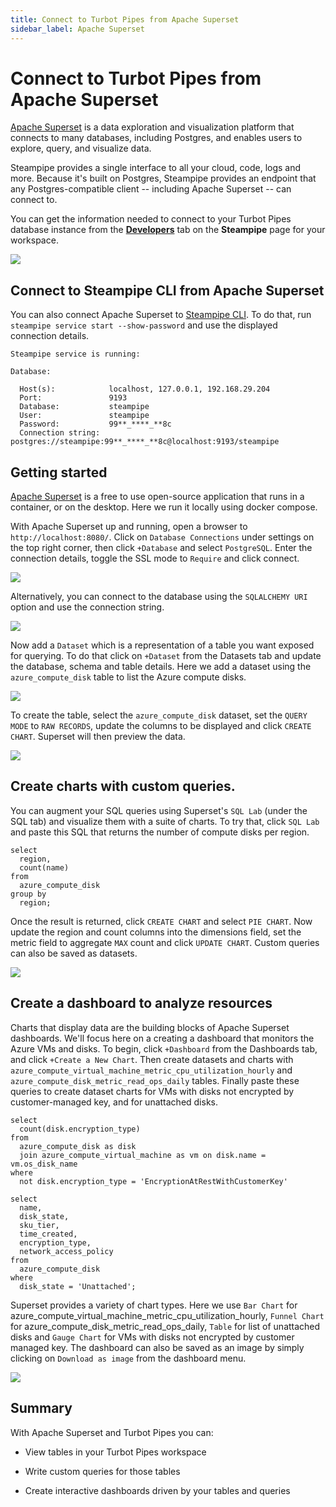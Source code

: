 ```yaml
---
title: Connect to Turbot Pipes from Apache Superset
sidebar_label: Apache Superset
---
```


# Connect to Turbot Pipes from Apache Superset

[Apache Superset](https://superset.apache.org/) is a data exploration and
visualization platform that connects to many databases, including Postgres, and
enables users to explore, query, and visualize data.

Steampipe provides a single interface to all your cloud, code, logs and more.
Because it's built on Postgres, Steampipe provides an endpoint that any
Postgres-compatible client -- including Apache Superset -- can connect to.

You can get the information needed to connect to your Turbot Pipes database instance from the **[Developers](/pipes/docs/using/steampipe/developers)** tab on the **Steampipe** page for your workspace.  

![](/images/docs/pipes/steampipe/pipes_steampipe_developer_database.png)


## Connect to Steampipe CLI from Apache Superset

You can also connect Apache Superset to
[Steampipe CLI](https://steampipe.io/downloads). To do that, run
`steampipe service start --show-password` and use the displayed connection
details.

```
Steampipe service is running:

Database:

  Host(s):            localhost, 127.0.0.1, 192.168.29.204
  Port:               9193
  Database:           steampipe
  User:               steampipe
  Password:           99**_****_**8c
  Connection string:  postgres://steampipe:99**_****_**8c@localhost:9193/steampipe
```

## Getting started

[Apache Superset](https://superset.apache.org/docs/installation/) is a free to
use open-source application that runs in a container, or on the desktop. Here we
run it locally using docker compose.

With Apache Superset up and running, open a browser to `http://localhost:8080/`.
Click on `Database Connections` under settings on the top right corner, then
click `+Database` and select `PostgreSQL`. Enter the connection details, toggle
the SSL mode to `Require` and click connect.

<div style={{"marginTop":"1em", "marginBottom":"1em", "width":"90%"}}>
<img src="/images/docs/pipes/apache-superset-connection-success.png" />
</div>

Alternatively, you can connect to the database using the `SQLALCHEMY URI` option
and use the connection string.

<div style={{"marginTop":"1em", "marginBottom":"1em", "width":"90%"}}>
<img src="/images/docs/pipes/apache-superset-uri-connection.png" />
</div>

Now add a `Dataset` which is a representation of a table you want exposed for
querying. To do that click on `+Dataset` from the Datasets tab and update the
database, schema and table details. Here we add a dataset using the
`azure_compute_disk` table to list the Azure compute disks.

<div style={{"marginTop":"1em", "marginBottom":"1em", "width":"50%"}}>
<img src="/images/docs/pipes/apache-superset-dataset-creation.png" />
</div>

To create the table, select the `azure_compute_disk` dataset, set the
`QUERY MODE` to `RAW RECORDS`, update the columns to be displayed and click
`CREATE CHART`. Superset will then preview the data.

<div style={{"marginTop":"1em", "marginBottom":"1em", "width":"90%"}}>
<img src="/images/docs/pipes/apache-superset-disk-preview.png" />
</div>

## Create charts with custom queries.

You can augment your SQL queries using Superset's `SQL Lab` (under the SQL tab)
and visualize them with a suite of charts. To try that, click `SQL Lab` and
paste this SQL that returns the number of compute disks per region.

```
select
  region,
  count(name)
from
  azure_compute_disk
group by
  region;
```

Once the result is returned, click `CREATE CHART` and select `PIE CHART`. Now
update the region and count columns into the dimensions field, set the metric
field to aggregate `MAX` count and click `UPDATE CHART`. Custom queries can also
be saved as datasets.

<div style={{"marginTop":"1em", "marginBottom":"1em", "width":"90%"}}>
<img src="/images/docs/pipes/apache-superset-custom-query.png" />
</div>

## Create a dashboard to analyze resources

Charts that display data are the building blocks of Apache Superset dashboards.
We'll focus here on a creating a dashboard that monitors the Azure VMs and
disks. To begin, click `+Dashboard` from the Dashboards tab, and click
`+Create a New Chart`. Then create datasets and charts with
`azure_compute_virtual_machine_metric_cpu_utilization_hourly` and
`azure_compute_disk_metric_read_ops_daily` tables. Finally paste these queries
to create dataset charts for VMs with disks not encrypted by customer-managed
key, and for unattached disks.

```
select
  count(disk.encryption_type)
from
  azure_compute_disk as disk
  join azure_compute_virtual_machine as vm on disk.name = vm.os_disk_name
where
  not disk.encryption_type = 'EncryptionAtRestWithCustomerKey'
```

```
select
  name,
  disk_state,
  sku_tier,
  time_created,
  encryption_type,
  network_access_policy
from
  azure_compute_disk
where
  disk_state = 'Unattached';
```

Superset provides a variety of chart types. Here we use `Bar Chart` for
azure_compute_virtual_machine_metric_cpu_utilization_hourly, `Funnel Chart` for
azure_compute_disk_metric_read_ops_daily, `Table` for list of unattached disks
and `Gauge Chart` for VMs with disks not encrypted by customer managed key. The
dashboard can also be saved as an image by simply clicking on
`Download as image` from the dashboard menu.

<div style={{"marginTop":"1em", "marginBottom":"1em", "width":"90%"}}>
<img src="/images/docs/pipes/apache-superset-dashboard-preview.png" />
</div>

## Summary

With Apache Superset and Turbot Pipes you can:

- View tables in your Turbot Pipes workspace

- Write custom queries for those tables

- Create interactive dashboards driven by your tables and queries
